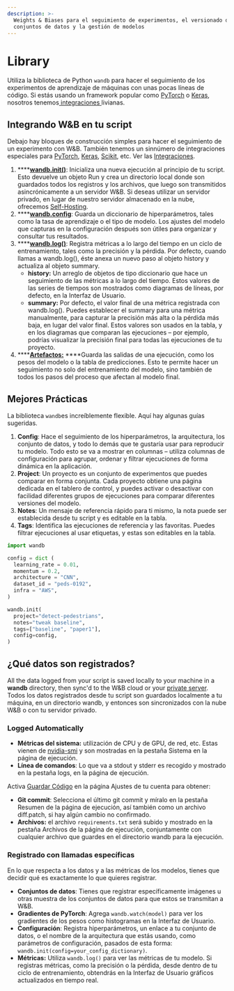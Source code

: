 ```yaml
---
description: >-
  Weights & Biases para el seguimiento de experimentos, el versionado de los
  conjuntos de datos y la gestión de modelos
---
```


# Library

Utiliza la biblioteca de Python `wandb` para hacer el seguimiento de los experimentos de aprendizaje de máquinas con unas pocas líneas de código. Si estás usando un framework popular como  [PyTorch](../integrations/pytorch.md) o [Keras](../integrations/keras.md), nosotros tenemos[ integraciones ](https://app.gitbook.com/@weights-and-biases/s/docs/~/drafts/-MSSO0OxJem4ciGbHImo/v/espanol/integrations)livianas.

##  Integrando W&B en tu script

 Debajo hay bloques de construcción simples para hacer el seguimiento de un experimento con W&B. También tenemos un sinnúmero de integraciones especiales para [PyTorch](../integrations/pytorch.md), [Keras](../integrations/keras.md), [Scikit](../integrations/scikit.md), etc. Ver las [Integraciones](https://app.gitbook.com/@weights-and-biases/s/docs/~/drafts/-MSSO0OxJem4ciGbHImo/v/espanol/integrations).

1. \*\*\*\*[**wandb.init\(\)**](init.md):  Inicializa una nueva ejecución al principio de tu script. Esto devuelve un objeto Run y crea un directorio local donde son guardados todos los registros y los archivos, que luego son transmitidos asincrónicamente a un servidor W&B. Si deseas utilizar un servidor privado, en lugar de nuestro servidor almacenado en la nube, ofrecemos [Self-Hosting](../self-hosted/). 
2. \*\*\*\*[**wandb.config**](config.md): Guarda un diccionario de hiperparámetros, tales como la tasa de aprendizaje o el tipo de modelo. Los ajustes del modelo que capturas en la configuración después son útiles para organizar y consultar tus resultados.
3. \*\*\*\*[**wandb.log\(\)**](log.md): Registra métricas a lo largo del tiempo en un ciclo de entrenamiento, tales como la precisión y la pérdida. Por defecto, cuando llamas a wandb.log\(\), éste anexa un nuevo paso al objeto history y actualiza al objeto summary.
   * **history:** Un arreglo de objetos de tipo diccionario que hace un seguimiento de las métricas a lo largo del tiempo. Estos valores de las series de tiempos son mostrados como diagramas de líneas, por defecto, en la Interfaz de Usuario.
   * **summary:** Por defecto, el valor final de una métrica registrada con wandb.log\(\). Puedes establecer el summary para una métrica manualmente, para capturar la precisión más alta o la pérdida más baja, en lugar del valor final. Estos valores son usados en la tabla, y en los diagramas que comparan las ejecuciones – por ejemplo, podrías visualizar la precisión final para todas las ejecuciones de tu proyecto.
4. \*\*\*\*[**Artefactos:**](https://app.gitbook.com/@weights-and-biases/s/docs/~/drafts/-MSSO0OxJem4ciGbHImo/v/espanol/artifacts) ****Guarda las salidas de una ejecución, como los pesos del modelo o la tabla de predicciones. Esto te permite hacer un seguimiento no solo del entrenamiento del modelo, sino también de todos los pasos del proceso que afectan al modelo final.

## Mejores Prácticas

 La biblioteca `wandb`es increíblemente flexible. Aquí hay algunas guías sugeridas.

1. **Config**: Hace el seguimiento de los hiperparámetros, la arquitectura, los conjunto de datos, y todo lo demás que te gustaría usar para reproducir tu modelo. Todo esto se va a mostrar en columnas – utiliza columnas de configuración para agrupar, ordenar y filtrar ejecuciones de forma dinámica en la aplicación.
2. **Project**: Un proyecto es un conjunto de experimentos que puedes comparar en forma conjunta. Cada proyecto obtiene una página dedicada en el tablero de control, y puedes activar o desactivar con facilidad diferentes grupos de ejecuciones para comparar diferentes versiones del modelo.
3. **Notes**: Un mensaje de referencia rápido para ti mismo, la nota puede ser establecida desde tu script y es editable en la tabla.
4. **Tags**: Identifica las ejecuciones de referencia y las favoritas. Puedes filtrar ejecuciones al usar etiquetas, y estas son editables en la tabla.

```python
import wandb

config = dict (
  learning_rate = 0.01,
  momentum = 0.2,
  architecture = "CNN",
  dataset_id = "peds-0192",
  infra = "AWS",
)

wandb.init(
  project="detect-pedestrians",
  notes="tweak baseline",
  tags=["baseline", "paper1"],
  config=config,
)
```

##  ¿Qué datos son registrados?

All the data logged from your script is saved locally to your machine in a **wandb** directory, then sync'd to the W&B cloud or your [private server](../self-hosted/). Todos los datos registrados desde tu script son guardados localmente a tu máquina, en un directorio wandb, y entonces son sincronizados con la nube W&B o con tu servidor privado.

### **Logged Automatically**

* **Métricas del sistema:** utilización de CPU y de GPU, de red, etc. Estas vienen de [nvidia-smi](https://developer.nvidia.com/nvidia-system-management-interface)  y son mostradas en la pestaña Sistema en la página de ejecución.
*  **Línea de comandos**: Lo que va a stdout y stderr es recogido y mostrado en la pestaña logs, en la página de ejecución.

Activa [Guardar Código](http://wandb.me/code-save-colab) en la página Ajustes de tu cuenta para obtener:

* **Git commit**: Selecciona el último git commit y míralo en la pestaña Resumen de la página de ejecución, así también como un archivo diff.patch, si hay algún cambio no confirmado.
*  **Archivos:** el archivo `requirements.txt` será subido y mostrado en la pestaña Archivos de la página de ejecución, conjuntamente con cualquier archivo que guardes en el directorio wandb para la ejecución.

### Registrado con llamadas específicas

En lo que respecta a los datos y a las métricas de los modelos, tienes que decidir qué es exactamente lo que quieres registrar.

* **Conjuntos de datos**: Tienes que registrar específicamente imágenes u otras muestra de los conjuntos de datos para que estos se transmitan a W&B.
* **Gradientes de PyTorch**: Agrega `wandb.watch(model)` para ver los gradientes de los pesos como histogramas en la Interfaz de Usuario.
* **Configuración**: Registra hiperparámetros, un enlace a tu conjunto de datos, o el nombre de la arquitectura que estás usando, como parámetros de configuración, pasados de esta forma: `wandb.init(config=your_config_dictionary)`.
*  **Métricas:** Utiliza `wandb.log()` para ver las métricas de tu modelo. Si registras métricas, como la precisión o la pérdida, desde dentro de tu ciclo de entrenamiento, obtendrás en la Interfaz de Usuario gráficos actualizados en tiempo real.

